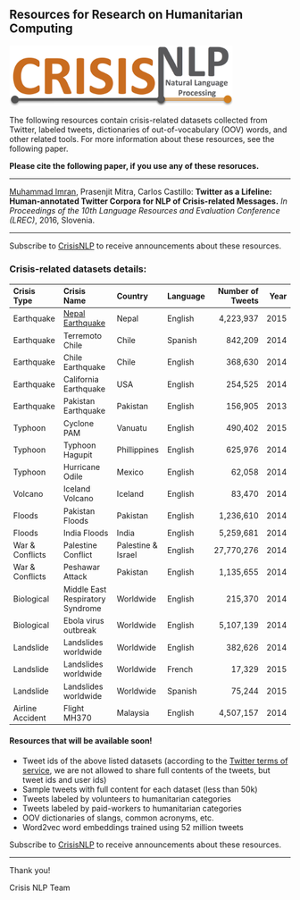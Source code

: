 ## Resources for Research on Humanitarian Computing

<img src="/resources/misc/logo/crisisNLP-logo.jpg?raw=true" width="400">

The following resources contain crisis-related datasets collected from Twitter, labeled tweets, dictionaries of out-of-vocabulary (OOV) words, and other related tools. For more information about these resources, see the following paper.

**Please cite the following paper, if you use any of these resoruces.**
_______________
[Muhammad Imran](http://mimran.me/), Prasenjit Mitra, Carlos Castillo: **Twitter as a Lifeline: Human-annotated Twitter Corpora for NLP of Crisis-related Messages.** _In Proceedings of the 10th Language Resources and Evaluation Conference (LREC)_, 2016, Slovenia.
_______________
Subscribe to [CrisisNLP](https://groups.google.com/forum/\#!forum/crisisnlp) to receive announcements about these resources.

### Crisis-related datasets details:
| Crisis Type      | Crisis Name                      | Country            | Language | Number of Tweets | Year
| :---             |:---                              |:---                |:---      |---:         | ---:     
| Earthquake       | [Nepal Earthquake](/resources/data/2015_Nepal_Earthquake_en)                 | Nepal              | English  | 4,223,937   | 2015
| Earthquake       | Terremoto Chile                  | Chile              | Spanish  | 842,209     | 2014
| Earthquake       | Chile Earthquake                 | Chile              | English  | 368,630     | 2014
| Earthquake       | California Earthquake            | USA                | English  | 254,525     | 2014
| Earthquake       | Pakistan Earthquake              | Pakistan           | English  | 156,905     | 2013
| Typhoon          | Cyclone PAM                      | Vanuatu            | English | 490,402     | 2015
| Typhoon          | Typhoon Hagupit                  | Phillippines       | English  | 625,976     | 2014
| Typhoon          | Hurricane Odile                  | Mexico             | English  | 62,058      | 2014
| Volcano          | Iceland Volcano                  | Iceland            | English  | 83,470      | 2014
| Floods           | Pakistan Floods                  | Pakistan           | English  | 1,236,610   | 2014
| Floods           | India Floods                     | India              | English  | 5,259,681   | 2014
| War & Conflicts  | Palestine Conflict               | Palestine & Israel | English  | 27,770,276  | 2014
| War & Conflicts  | Peshawar Attack                  | Pakistan           | English  | 1,135,655   | 2014
| Biological       | Middle East Respiratory Syndrome | Worldwide          | English  | 215,370     | 2014
| Biological       | Ebola virus outbreak             | Worldwide          | English  | 5,107,139   | 2014
| Landslide        | Landslides worldwide             | Worldwide          | English  | 382,626     | 2014
| Landslide        | Landslides worldwide             | Worldwide          | French   | 17,329      | 2015
| Landslide        | Landslides worldwide             | Worldwide          | Spanish  | 75,244      | 2015
| Airline Accident | Flight MH370                    | Malaysia           | English  | 4,507,157   | 2014

#### Resources that will be available soon!
* Tweet ids of the above listed datasets (according to the [Twitter terms of service](https://dev.twitter.com/overview/terms/policy), we are not allowed to share full contents of the tweets, but tweet ids and user ids)
* Sample tweets with full content for each dataset (less than 50k)
* Tweets labeled by volunteers to humanitarian categories
* Tweets labeled by paid-workers to humanitarian categories
* OOV dictionaries of slangs, common acronyms, etc.
* Word2vec word embeddings trained using 52 million tweets

Subscribe to [CrisisNLP](https://groups.google.com/forum/\#!forum/crisisnlp) to receive announcements about these resources.

---
Thank you!

Crisis NLP Team
